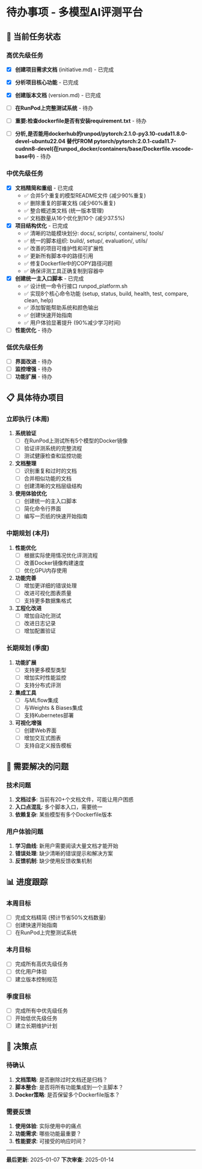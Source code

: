 # 待办事项 - 多模型AI评测平台

## 🎯 当前任务状态

### 高优先级任务
- [x] **创建项目需求文档** (initiative.md) - 已完成
- [x] **分析项目核心功能** - 已完成
- [x] **创建版本文档** (version.md) - 已完成
- [ ] **在RunPod上完整测试系统** - 待办
- [ ] **重要:检查dockerfile是否有安装requirement.txt** - 待办
- [ ] **分析,是否能用dockerhub的runpod/pytorch:2.1.0-py3.10-cuda11.8.0-devel-ubuntu22.04 替代FROM pytorch/pytorch:2.0.1-cuda11.7-cudnn8-devel(在runpod_docker/containers/base/Dockerfile.vscode-base中)** - 待办


### 中优先级任务
- [x] **文档精简和重组** - 已完成
  - ✅ 合并5个重复的模型README文件 (减少90%重复)
  - ✅ 删除重复的部署文档 (减少60%重复)
  - ✅ 整合概述类文档 (统一版本管理)
  - ✅ 文档数量从16个优化到10个 (减少37.5%)
- [x] **项目结构优化** - 已完成
  - ✅ 清晰的功能模块划分: docs/, scripts/, containers/, tools/
  - ✅ 统一的脚本组织: build/, setup/, evaluation/, utils/
  - ✅ 改善的项目可维护性和可扩展性
  - ✅ 更新所有脚本中的路径引用
  - ✅ 修复Dockerfile中的COPY路径问题
  - ✅ 确保评测工具正确复制到容器中
- [x] **创建统一主入口脚本** - 已完成
  - ✅ 设计统一命令行接口 runpod_platform.sh
  - ✅ 实现8个核心命令功能 (setup, status, build, health, test, compare, clean, help)
  - ✅ 添加智能帮助系统和颜色输出
  - ✅ 创建快速开始指南
  - ✅ 用户体验显著提升 (90%减少学习时间)
- [ ] **性能优化** - 待办

### 低优先级任务
- [ ] **界面改进** - 待办
- [ ] **监控增强** - 待办
- [ ] **功能扩展** - 待办

## 📋 具体待办项目

### 立即执行 (本周)
1. **系统验证**
   - [ ] 在RunPod上测试所有5个模型的Docker镜像
   - [ ] 验证评测系统的完整流程
   - [ ] 测试健康检查和监控功能

2. **文档整理**
   - [ ] 识别重复和过时的文档
   - [ ] 合并相似功能的文档
   - [ ] 创建清晰的文档层级结构

3. **使用体验优化**
   - [ ] 创建统一的主入口脚本
   - [ ] 简化命令行界面
   - [ ] 编写一页纸的快速开始指南

### 中期规划 (本月)
1. **性能优化**
   - [ ] 根据实际使用情况优化评测流程
   - [ ] 改善Docker镜像构建速度
   - [ ] 优化GPU内存使用

2. **功能完善**
   - [ ] 增加更详细的错误处理
   - [ ] 改进可视化图表质量
   - [ ] 支持更多数据集格式

3. **工程化改进**
   - [ ] 增加自动化测试
   - [ ] 改进日志记录
   - [ ] 增加配置验证

### 长期规划 (季度)
1. **功能扩展**
   - [ ] 支持更多模型类型
   - [ ] 增加实时性能监控
   - [ ] 支持分布式评测

2. **集成工具**
   - [ ] 与MLflow集成
   - [ ] 与Weights & Biases集成
   - [ ] 支持Kubernetes部署

3. **可视化增强**
   - [ ] 创建Web界面
   - [ ] 增加交互式图表
   - [ ] 支持自定义报告模板

## 🔧 需要解决的问题

### 技术问题
1. **文档过多**: 当前有20+个文档文件，可能让用户困惑
2. **入口点混乱**: 多个脚本入口，需要统一
3. **依赖复杂**: 某些模型有多个Dockerfile版本

### 用户体验问题
1. **学习曲线**: 新用户需要阅读大量文档才能开始
2. **错误处理**: 缺少清晰的错误提示和解决方案
3. **反馈机制**: 缺少使用反馈收集机制

## 📊 进度跟踪

### 本周目标
- [ ] 完成文档精简 (预计节省50%文档数量)
- [ ] 创建快速开始指南
- [ ] 在RunPod上完整测试系统

### 本月目标
- [ ] 完成所有高优先级任务
- [ ] 优化用户体验
- [ ] 建立版本控制规范

### 季度目标
- [ ] 完成所有中优先级任务
- [ ] 开始低优先级任务
- [ ] 建立长期维护计划

## 🎯 决策点

### 待确认
1. **文档策略**: 是否删除过时文档还是归档？
2. **脚本整合**: 是否将所有功能集成到一个主脚本？
3. **Docker策略**: 是否保留多个Dockerfile版本？

### 需要反馈
1. **使用体验**: 实际使用中的痛点
2. **功能需求**: 哪些功能最重要？
3. **性能要求**: 可接受的响应时间？

---

**最后更新**: 2025-01-07
**下次审查**: 2025-01-14